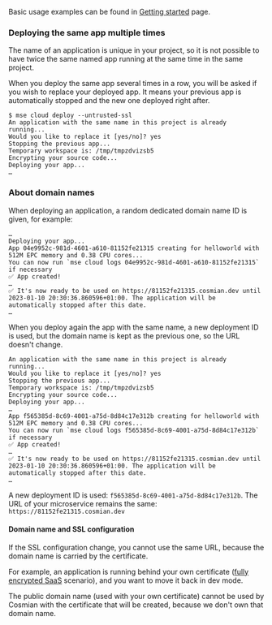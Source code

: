 
Basic usage examples can be found in [Getting started](../getting_started.md) page.

### Deploying the same app multiple times

The name of an application is unique in your project, so it is not possible to have twice the same named app
running at the same time in the same project.

When you deploy the same app several times in a row, you will be asked if you wish to replace your deployed app.
It means your previous app is automatically stopped and the new one deployed right after.

```{.console}
$ mse cloud deploy --untrusted-ssl
An application with the same name in this project is already running...
Would you like to replace it [yes/no]? yes
Stopping the previous app...
Temporary workspace is: /tmp/tmpzdvizsb5
Encrypting your source code...
Deploying your app...
…
```

### About domain names

When deploying an application, a random dedicated domain name ID is given, for example:

```{.console}
…
Deploying your app...
App 04e9952c-981d-4601-a610-81152fe21315 creating for helloworld with 512M EPC memory and 0.38 CPU cores...
You can now run `mse cloud logs 04e9952c-981d-4601-a610-81152fe21315` if necessary
✅ App created!
…
✅ It's now ready to be used on https://81152fe21315.cosmian.dev until 2023-01-10 20:30:36.860596+01:00. The application will be automatically stopped after this date.
…
```

When you deploy again the app with the same name, a new deployment ID is used,
but the domain name is kept as the previous one, so the URL doesn't change.

```{.console}
An application with the same name in this project is already running...
Would you like to replace it [yes/no]? yes
Stopping the previous app...
Temporary workspace is: /tmp/tmpzdvizsb5
Encrypting your source code...
Deploying your app...
…
App f565385d-8c69-4001-a75d-8d84c17e312b creating for helloworld with 512M EPC memory and 0.38 CPU cores...
You can now run `mse cloud logs f565385d-8c69-4001-a75d-8d84c17e312b` if necessary
✅ App created!
…
✅ It's now ready to be used on https://81152fe21315.cosmian.dev until 2023-01-10 20:30:36.860596+01:00. The application will be automatically stopped after this date.
…
```

A new deployment ID is used: `f565385d-8c69-4001-a75d-8d84c17e312b`.
The URL of your microservice remains the same: `https://81152fe21315.cosmian.dev`

#### Domain name and SSL configuration

If the SSL configuration change, you cannot use the same URL, because the domain name is carried by the certificate.

For example, an application is running behind your own certificate ([fully encrypted SaaS](../scenarios.md#app-owner-trusted-fully-encrypted-saas) scenario), and you want to move it back in dev mode.

The public domain name (used with your own certificate) cannot be used by Cosmian with the certificate that will be created, because we don't own that domain name.
